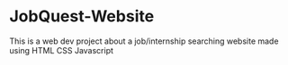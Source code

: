 # JobQuest-Website
This is a web dev project about a job/internship searching website made using HTML CSS Javascript
